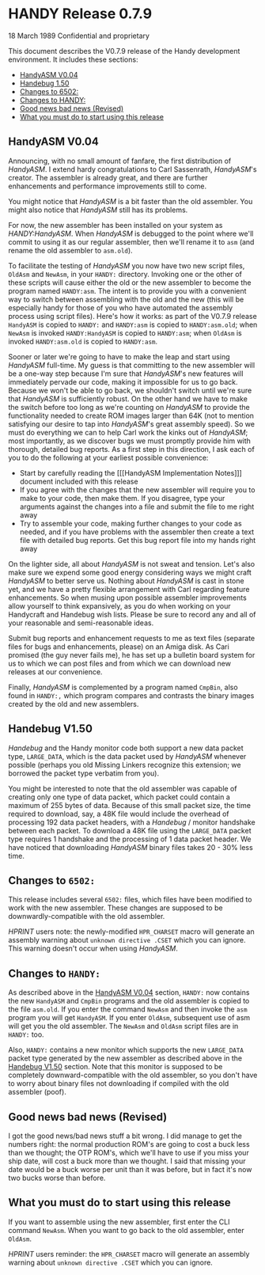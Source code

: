 # HANDY Release 0.7.9

18 March 1989
Confidential and proprietary

This document describes the V0.7.9 release of the Handy development environment. It includes these sections:

- [HandyASM V0.04](#handyasm-v004)
- [Handebug 1.50](#handebug-v150)
- [Changes to 6502:](#changes-to-6502)
- [Changes to HANDY:](#changes-to-handy)
- [Good news bad news (Revised)](#good-news-bad-news-revised)
- [What you must do to start using this release](#what-you-must-do-to-start-using-this-release)

## HandyASM V0.04

Announcing, with no small amount of fanfare, the first distribution of *HandyASM*. I extend hardy congratulations to Carl Sassenrath, *HandyASM*'s creator. The assembler is already great, and there are further enhancements and performance improvements still to come.

You might notice that *HandyASM* is a bit faster than the old assembler. You might also notice that *HandyASM* still has its problems.

For now, the new assembler has been installed on your system as *HANDY:HandyASM*. When *HandyASM* is debugged to the point where we'll commit to using it as our regular assembler, then we'll rename it to `asm` (and rename the old assembler to `asm.old`).

To facilitate the testing of *HandyASM* you now have two new script files, `OldAsm` and `NewAsm`, in your `HANDY:` directory. Invoking one or the other of these scripts will cause either the old or the new assembler to become the program named `HANDY:asm`. The intent is to provide you with a convenient way to switch between assembling with the old and the new (this will be especially handy for those of you who have automated the assembly process using script files). Here's how it works: as part of the V0.7.9 release `HandyASM` is copied to `HANDY:` and `HANDY:asm` is copied to `HANDY:asm.old`; when `NewAsm` is invoked `HANDY:HandyASM` is copied to `HANDY:asm`; when `OldAsm` is invoked `HANDY:asm.old` is copied to `HANDY:asm`.

Sooner or later we're going to have to make the leap and start using *HandyASM* full-time. My guess is that committing to the new assembler will be a one-way step because I'm sure that *HandyASM*'s new features will immediately pervade our code, making it impossible for us to go back. Because we won't be able to go back, we shouldn't switch until we're sure that *HandyASM* is sufficiently robust. On the other hand we have to make the switch before too long as we're counting on *HandyASM* to provide the functionality needed to create ROM images larger than 64K (not to mention satisfying our desire to tap into *HandyASM*'s great assembly speed). So we must do everything we can to help Carl work the kinks out of *HandyASM*; most importantly, as we discover bugs we must promptly provide him with thorough, detailed bug reports. As a first step in this direction, I ask each of you to do the following at your earliest possible convenience:

- Start by carefully reading the [[[HandyASM Implementation Notes]]] document included with this release
- If you agree with the changes that the new assembler will require you to make to your code, then make them. If you disagree, type your arguments against the changes into a file and submit the file to me right away
- Try to assemble your code, making further changes to your code as needed, and if you have problems with the assembler then create a text file with detailed bug reports. Get this bug report file into my hands right away

On the lighter side, all about *HandyASM* is not sweat and tension. Let's also make sure we expend some good energy considering ways we might craft *HandyASM* to better serve us. Nothing about *HandyASM* is cast in stone yet, and we have a pretty flexible arrangement with Carl regarding feature enhancements. So when musing upon possible assembler improvements allow yourself to think expansively, as you do when working on your Handycraft and Handebug wish lists. Please be sure to record any and all of your reasonable and semi-reasonable ideas.

Submit bug reports and enhancement requests to me as text files (separate files for bugs and enhancements, please) on an Amiga disk. As Cari promised (the guy never fails me), he has set up a bulletin board system for us to which we can post files and from which we can download new releases at our convenience.

Finally, *HandyASM* is complemented by a program named `CmpBin`, also found in `HANDY:,` which program compares and contrasts the binary images created by the old and new assemblers.

## Handebug V1.50

*Handebug* and the Handy monitor code both support a new data packet type, `LARGE_DATA`, which is the data packet used by *HandyASM* whenever possible (perhaps you old Missing Linkers recognize this extension; we borrowed the packet type verbatim from you).

You might be interested to note that the old assembler was capable of creating only one type of data packet, which packet could contain a maximum of 255 bytes of data. Because of this small packet size, the time required to download, say, a 48K file would include the overhead of processing 192 data packet headers, with a *Handebug* / monitor handshake between each packet. To download a 48K file using the `LARGE_DATA` packet type requires 1 handshake and the processing of 1 data packet header. We have noticed that downloading *HandyASM* binary files takes 20 - 30% less time.

## Changes to `6502:`

This release includes several `6502:` files, which files have been modified to work with the new assembler. These changes are supposed to be downwardly-compatible with the old assembler.

*HPRINT* users note: the newly-modified `HPR_CHARSET` macro will generate an assembly warning about `unknown directive .CSET` which you can ignore. This warning doesn't occur when using *HandyASM*.

## Changes to `HANDY:`

As described above in the [HandyASM V0.04](#handyasm-v004) section, `HANDY:` now contains the new `HandyASM` and `CmpBin` programs and the old assembler is copied to the file `asm.old`. If you enter the command `NewAsm` and then invoke the `asm` program you will get `HandyASM`. If you enter `OldAsm`, subsequent use of asm will get you the old assembler. The `NewAsm` and `OldAsm` script files are in `HANDY:` too.

Also, `HANDY:` contains a new monitor which supports the new `LARGE_DATA` packet type generated by the new assembler as described above in the [Handebug V1.50](#handebug-v150) section. Note that this monitor is supposed to be completely downward-compatible with the old assembler, so you don't have to worry about binary files not downloading if compiled with the old assembler (poof).

## Good news bad news (Revised)

I got the good news/bad news stuff a bit wrong. I did manage to get the numbers right: the normal production ROM's are going to cost a buck less than we thought; the OTP ROM's, which we'll have to use if you miss your ship date, will cost a buck more than we thought. I said that missing your date would be a buck worse per unit than it was before, but in fact it's now two bucks worse than before.

## What you must do to start using this release

If you want to assemble using the new assembler, first enter the CLI command `NewAsm`. When you want to go back to the old assembler, enter `OldAsm`.

*HPRINT* users reminder: the `HPR_CHARSET` macro will generate an assembly warning about `unknown directive .CSET` which you can ignore.
